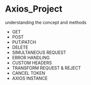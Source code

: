 # Axios_Project
understanding the concept and methods 
<ul>
<li>GET</li>
<li>POST</li>
<li>PUT/PATCH</li>
<li>DELETE</li>
<li>SIMULTANEOUS REQUEST</li>
<li>ERROR HANDLING</li>
<li>CUSTOM HEADERS</li>
<li>TRANSFORM REQUEST & REJECT</li>
<li>CANCEL TOKEN</li>
<li>AXIOS INSTANCE</li>
</ul>
